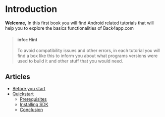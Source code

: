 # Introduction
**Welcome,**
In this first book you will find Android related tutorials that will help you to explore the basics functionalities of Back4app.com

> #### info::Hint
> To avoid compatibility issues and other errors, in each tutorial you will find a box like this to inform you about what programs versions were used to build it and other stuff that you would need.
> 




## Articles
* [Before you start](prereq.md)
* [Quickstart](quickstart.md)
  * [Prerequisites](quickstart/prereq.md)
  * [Installing SDK](quickstart/instaling-sdk.md)
  * [Conclusion](quickstart/conclusion.md)





<!--
Summary of
What is?
What is it for?
What will you learn here?
-->